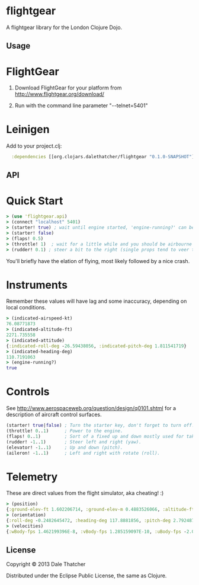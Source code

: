 # flightgear

A flightgear library for the London Clojure Dojo.

## Usage

# FlightGear

1) Download FlightGear for your platform from http://www.flightgear.org/download/

2) Run with the command line parameter "--telnet=5401"

# Leinigen

Add to your project.clj:

```clojure
  :dependencies [[org.clojars.dalethatcher/flightgear "0.1.0-SNAPSHOT"]]
```

## API

# Quick Start

```clojure
> (use 'flightgear.api)
> (connect "localhost" 5401)
> (starter! true) ; wait until engine started, 'engine-running?' can be used to query
> (starter! false)
> (flaps! 0.5)
> (throttle! 1)  ; wait for a little while and you should be airbourne
> (rudder! 0.1) ; steer a bit to the right (single props tend to veer to one side)
```

You'll briefly have the elation of flying, most likely followed by a nice crash.

# Instruments

Remember these values will have lag and some inaccuracy, depending on local conditions.

```clojure
> (indicated-airspeed-kt)
76.08771873
> (indicated-altitude-ft)
2271.735558
> (indicated-attitude)
{:indicated-roll-deg -26.59438056, :indicated-pitch-deg 1.811541719}
> (indicated-heading-deg)
110.7191063
> (engine-running?)
true
```

# Controls

See http://www.aerospaceweb.org/question/design/q0101.shtml for a description of aircraft control surfaces.

```clojure
(starter! true|false) ; Turn the starter key, don't forget to turn off!
(throttle! 0..1)      ; Power to the engine.
(flaps! 0..1)         ; Sort of a fixed up and down mostly used for take off and landing.
(rudder! -1..1)       ; Steer left and right (yaw).
(elevator! -1..1)     ; Up and down (pitch).
(aileron! -1..1)      ; Left and right with rotate (roll).
```

# Telemetry

These are direct values from the flight simulator, aka cheating! :)

```clojure
> (position)
{:ground-elev-ft 1.602206714, :ground-elev-m 0.4883526066, :altitude-ft 6.017082775, :latitude-deg 37.62871089, :longitude-deg -122.3933408}
> (orientation)
{:roll-deg -0.2482645472, :heading-deg 117.8881856, :pitch-deg 2.792487719}
> (velocities)
{:wBody-fps 1.462199396E-8, :vBody-fps 1.285159097E-10, :uBody-fps -2.054781393E-9}
```

## License

Copyright © 2013 Dale Thatcher

Distributed under the Eclipse Public License, the same as Clojure.
